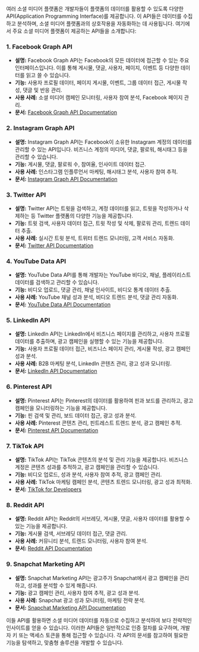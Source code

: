여러 소셜 미디어 플랫폼은 개발자들이 플랫폼의 데이터를 활용할 수 있도록 다양한 API(Application Programming Interface)를 제공합니다. 이 API들은 데이터를 수집하고 분석하며, 소셜 미디어 플랫폼과의 상호작용을 자동화하는 데 사용됩니다. 여기에서 주요 소셜 미디어 플랫폼이 제공하는 API들을 소개합니다:

### 1. **Facebook Graph API**
   - **설명:** Facebook Graph API는 Facebook의 모든 데이터에 접근할 수 있는 주요 인터페이스입니다. 이를 통해 게시물, 댓글, 사용자, 페이지, 이벤트 등 다양한 데이터를 읽고 쓸 수 있습니다.
   - **기능:** 사용자 프로필 데이터, 페이지 게시물, 이벤트, 그룹 데이터 접근, 게시물 작성, 댓글 및 반응 관리.
   - **사용 사례:** 소셜 미디어 캠페인 모니터링, 사용자 참여 분석, Facebook 페이지 관리.
   - **문서:** [Facebook Graph API Documentation](https://developers.facebook.com/docs/graph-api)

### 2. **Instagram Graph API**
   - **설명:** Instagram Graph API는 Facebook이 소유한 Instagram 계정의 데이터를 관리할 수 있는 API입니다. 비즈니스 계정의 미디어, 댓글, 팔로워, 해시태그 등을 관리할 수 있습니다.
   - **기능:** 게시물, 댓글, 팔로워 수, 참여율, 인사이트 데이터 접근.
   - **사용 사례:** 인스타그램 인플루언서 마케팅, 해시태그 분석, 사용자 참여 추적.
   - **문서:** [Instagram Graph API Documentation](https://developers.facebook.com/docs/instagram-api)

### 3. **Twitter API**
   - **설명:** Twitter API는 트윗을 검색하고, 계정 데이터를 읽고, 트윗을 작성하거나 삭제하는 등 Twitter 플랫폼의 다양한 기능을 제공합니다.
   - **기능:** 트윗 검색, 사용자 데이터 접근, 트윗 작성 및 삭제, 팔로워 관리, 트렌드 데이터 추출.
   - **사용 사례:** 실시간 트윗 분석, 트위터 트렌드 모니터링, 고객 서비스 자동화.
   - **문서:** [Twitter API Documentation](https://developer.twitter.com/en/docs)

### 4. **YouTube Data API**
   - **설명:** YouTube Data API를 통해 개발자는 YouTube 비디오, 채널, 플레이리스트 데이터를 검색하고 관리할 수 있습니다.
   - **기능:** 비디오 업로드, 댓글 관리, 채널 인사이트, 비디오 통계 데이터 추출.
   - **사용 사례:** YouTube 채널 성과 분석, 비디오 트렌드 분석, 댓글 관리 자동화.
   - **문서:** [YouTube Data API Documentation](https://developers.google.com/youtube/v3)

### 5. **LinkedIn API**
   - **설명:** LinkedIn API는 LinkedIn에서 비즈니스 페이지를 관리하고, 사용자 프로필 데이터를 추출하며, 광고 캠페인을 실행할 수 있는 기능을 제공합니다.
   - **기능:** 사용자 프로필 데이터 접근, 비즈니스 페이지 관리, 게시물 작성, 광고 캠페인 성과 분석.
   - **사용 사례:** B2B 마케팅 분석, LinkedIn 콘텐츠 관리, 광고 성과 모니터링.
   - **문서:** [LinkedIn API Documentation](https://docs.microsoft.com/en-us/linkedin/)

### 6. **Pinterest API**
   - **설명:** Pinterest API는 Pinterest의 데이터를 활용하여 핀과 보드를 관리하고, 광고 캠페인을 모니터링하는 기능을 제공합니다.
   - **기능:** 핀 검색 및 관리, 보드 데이터 접근, 광고 성과 분석.
   - **사용 사례:** Pinterest 콘텐츠 관리, 핀트레스트 트렌드 분석, 광고 캠페인 추적.
   - **문서:** [Pinterest API Documentation](https://developers.pinterest.com/docs/getting-started/introduction/)

### 7. **TikTok API**
   - **설명:** TikTok API는 TikTok 콘텐츠의 분석 및 관리 기능을 제공합니다. 비즈니스 계정은 콘텐츠 성과를 추적하고, 광고 캠페인을 관리할 수 있습니다.
   - **기능:** 비디오 업로드, 성과 분석, 사용자 참여 추적, 광고 캠페인 관리.
   - **사용 사례:** TikTok 마케팅 캠페인 분석, 콘텐츠 트렌드 모니터링, 광고 성과 최적화.
   - **문서:** [TikTok for Developers](https://developers.tiktok.com/)

### 8. **Reddit API**
   - **설명:** Reddit API는 Reddit의 서브레딧, 게시물, 댓글, 사용자 데이터를 활용할 수 있는 기능을 제공합니다.
   - **기능:** 게시물 검색, 서브레딧 데이터 접근, 댓글 관리.
   - **사용 사례:** 커뮤니티 분석, 트렌드 모니터링, 사용자 참여 분석.
   - **문서:** [Reddit API Documentation](https://www.reddit.com/dev/api/)

### 9. **Snapchat Marketing API**
   - **설명:** Snapchat Marketing API는 광고주가 Snapchat에서 광고 캠페인을 관리하고, 성과를 분석할 수 있게 해줍니다.
   - **기능:** 광고 캠페인 관리, 사용자 참여 추적, 광고 성과 분석.
   - **사용 사례:** Snapchat 광고 성과 모니터링, 마케팅 전략 분석.
   - **문서:** [Snapchat Marketing API Documentation](https://marketingapi.snapchat.com/)

이들 API를 활용하면 소셜 미디어 데이터를 자동으로 수집하고 분석하여 보다 전략적인 인사이트를 얻을 수 있습니다. 이러한 API들은 일반적으로 인증 절차를 요구하며, 개발자 키 또는 액세스 토큰을 통해 접근할 수 있습니다. 각 API의 문서를 참고하여 필요한 기능을 탐색하고, 맞춤형 솔루션을 개발할 수 있습니다.